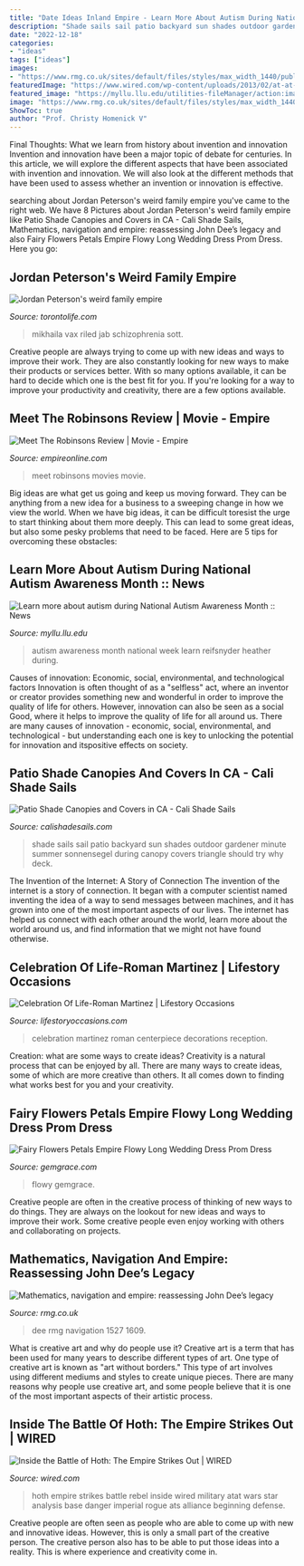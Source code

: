 ```yaml
---
title: "Date Ideas Inland Empire - Learn More About Autism During National Autism Awareness Month :: News"
description: "Shade sails sail patio backyard sun shades outdoor gardener minute summer sonnensegel during canopy covers triangle should try why deck"
date: "2022-12-18"
categories:
- "ideas"
tags: ["ideas"]
images:
- "https://www.rmg.co.uk/sites/default/files/styles/max_width_1440/public/PU0097_0.JPG?itok=s0RnRFPf"
featuredImage: "https://www.wired.com/wp-content/uploads/2013/02/at-at-featured-1200x582.jpg"
featured_image: "https://myllu.llu.edu/utilities-fileManager/action:image/?item=%2FcollabUserUploads%2F436%2Fimage%2FAutismAwareness-web.jpg"
image: "https://www.rmg.co.uk/sites/default/files/styles/max_width_1440/public/PU0097_0.JPG?itok=s0RnRFPf"
ShowToc: true
author: "Prof. Christy Homenick V"
---
```



Final Thoughts: What we learn from history about invention and innovation
Invention and innovation have been a major topic of debate for centuries. In this article, we will explore the different aspects that have been associated with invention and innovation. We will also look at the different methods that have been used to assess whether an invention or innovation is effective.

	

		
searching about Jordan Peterson&#039;s weird family empire you've came to the right web. We have 8 Pictures about Jordan Peterson&#039;s weird family empire like Patio Shade Canopies and Covers in CA - Cali Shade Sails, Mathematics, navigation and empire: reassessing John Dee’s legacy and also Fairy Flowers Petals Empire Flowy Long Wedding Dress Prom Dress. Here you go:
		
    
## Jordan Peterson&#039;s Weird Family Empire

<img loading=lazy src="https://torontolife.com/wp-content/uploads/2021/03/PETERSON_MIKHAILA_toronto-960x0-c-default.jpg" onerror="this.onerror=null;this.src='https://tse4.mm.bing.net/th?id=OIP.gRvX4z4OZ4gESqGYlDBfAQHaH0&amp;pid=15.1';" alt="Jordan Peterson&#039;s weird family empire">

_Source: torontolife.com_

>mikhaila vax riled jab schizophrenia sott. 

	

Creative people are always trying to come up with new ideas and ways to improve their work. They are also constantly looking for new ways to make their products or services better. With so many options available, it can be hard to decide which one is the best fit for you. If you're looking for a way to improve your productivity and creativity, there are a few options available.

    
## Meet The Robinsons Review | Movie - Empire

<img loading=lazy src="https://cdn.onebauer.media/one/empire-tmdb/films/1267/images/jxWA2lDLidicmmDymnxlz53zAb9.jpg?format=jpg&amp;quality=80&amp;width=960&amp;height=540&amp;ratio=16-9&amp;resize=aspectfill" onerror="this.onerror=null;this.src='https://tse4.mm.bing.net/th?id=OIP.qduhSV7NZ2Idx83qiltSmwHaEK&amp;pid=15.1';" alt="Meet The Robinsons Review | Movie - Empire">

_Source: empireonline.com_

>meet robinsons movies movie. 

	

Big ideas are what get us going and keep us moving forward. They can be anything from a new idea for a business to a sweeping change in how we view the world. When we have big ideas, it can be difficult toresist the urge to start thinking about them more deeply. This can lead to some great ideas, but also some pesky problems that need to be faced. Here are 5 tips for overcoming these obstacles: 

    
## Learn More About Autism During National Autism Awareness Month :: News

<img loading=lazy src="https://myllu.llu.edu/utilities-fileManager/action:image/?item=%2FcollabUserUploads%2F436%2Fimage%2FAutismAwareness-web.jpg" onerror="this.onerror=null;this.src='https://tse4.mm.bing.net/th?id=OIP.HJEc1T-4e2xGOveV-YT5bgHaGa&amp;pid=15.1';" alt="Learn more about autism during National Autism Awareness Month :: News">

_Source: myllu.llu.edu_

>autism awareness month national week learn reifsnyder heather during. 

	

Causes of innovation: Economic, social, environmental, and technological factors
Innovation is often thought of as a "selfless" act, where an inventor or creator provides something new and wonderful in order to improve the quality of life for others. However, innovation can also be seen as a social Good, where it helps to improve the quality of life for all around us. There are many causes of innovation - economic, social, environmental, and technological - but understanding each one is key to unlocking the potential for innovation and itspositive effects on society.

    
## Patio Shade Canopies And Covers In CA - Cali Shade Sails

<img loading=lazy src="http://www.calishadesails.com/uploads/1/0/6/9/106908167/patio-shade-sails-california_orig.jpg" onerror="this.onerror=null;this.src='https://tse2.mm.bing.net/th?id=OIP.oFa-rnGIP1qZSXXkC67FVAHaFO&amp;pid=15.1';" alt="Patio Shade Canopies and Covers in CA - Cali Shade Sails">

_Source: calishadesails.com_

>shade sails sail patio backyard sun shades outdoor gardener minute summer sonnensegel during canopy covers triangle should try why deck. 

	

The Invention of the Internet: A Story of Connection
The invention of the internet is a story of connection. It began with a computer scientist named inventing the idea of a way to send messages between machines, and it has grown into one of the most important aspects of our lives. The internet has helped us connect with each other around the world, learn more about the world around us, and find information that we might not have found otherwise.

    
## Celebration Of Life-Roman Martinez | Lifestory Occasions

<img loading=lazy src="http://www.lifestoryoccasions.com/wp-content/uploads/2015/01/celebration-of-life-planner18.jpg" onerror="this.onerror=null;this.src='https://tse4.mm.bing.net/th?id=OIP.jJnX9-W1D4FsKrzD4LqjGAHaE8&amp;pid=15.1';" alt="Celebration Of Life-Roman Martinez | Lifestory Occasions">

_Source: lifestoryoccasions.com_

>celebration martinez roman centerpiece decorations reception. 

	

Creation: what are some ways to create ideas?
Creativity is a natural process that can be enjoyed by all. There are many ways to create ideas, some of which are more creative than others. It all comes down to finding what works best for you and your creativity.

    
## Fairy Flowers Petals Empire Flowy Long Wedding Dress Prom Dress

<img loading=lazy src="https://cdn77.gemgrace.com/30597-thickbox_default/fairy-flowers-petals-empire-flowy-long-wedding-dress-prom-dress-sleeveless.jpg" onerror="this.onerror=null;this.src='https://tse4.mm.bing.net/th?id=OIP.wRgDIgVB59SIS4AaBWgUbAHaJH&amp;pid=15.1';" alt="Fairy Flowers Petals Empire Flowy Long Wedding Dress Prom Dress">

_Source: gemgrace.com_

>flowy gemgrace. 

	

Creative people are often in the creative process of thinking of new ways to do things. They are always on the lookout for new ideas and ways to improve their work. Some creative people even enjoy working with others and collaborating on projects.

    
## Mathematics, Navigation And Empire: Reassessing John Dee’s Legacy

<img loading=lazy src="https://www.rmg.co.uk/sites/default/files/styles/max_width_1440/public/PU0097_0.JPG?itok=s0RnRFPf" onerror="this.onerror=null;this.src='https://tse3.mm.bing.net/th?id=OIP.8a8G3RmIxjfWq6nOhEtDhQHaIk&amp;pid=15.1';" alt="Mathematics, navigation and empire: reassessing John Dee’s legacy">

_Source: rmg.co.uk_

>dee rmg navigation 1527 1609. 

	

What is creative art and why do people use it?
Creative art is a term that has been used for many years to describe different types of art. One type of creative art is known as "art without borders." This type of art involves using different mediums and styles to create unique pieces. There are many reasons why people use creative art, and some people believe that it is one of the most important aspects of their artistic process.

    
## Inside The Battle Of Hoth: The Empire Strikes Out | WIRED

<img loading=lazy src="https://www.wired.com/wp-content/uploads/2013/02/at-at-featured-1200x582.jpg" onerror="this.onerror=null;this.src='https://tse2.mm.bing.net/th?id=OIP.ipg1nsUgVWoz6bx23XtZYwHaDl&amp;pid=15.1';" alt="Inside the Battle of Hoth: The Empire Strikes Out | WIRED">

_Source: wired.com_

>hoth empire strikes battle rebel inside wired military atat wars star analysis base danger imperial rogue ats alliance beginning defense. 

	

Creative people are often seen as people who are able to come up with new and innovative ideas. However, this is only a small part of the creative person. The creative person also has to be able to put those ideas into a reality. This is where experience and creativity come in.

